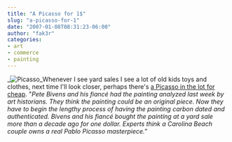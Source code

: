 ```yaml
---
title: "A Picasso for 1$"
slug: "a-picasso-for-1"
date: "2007-01-08T08:31:23-06:00"
author: "fak3r"
categories:
- art
- commerce
- painting
---
```


_![Picasso](http://fak3r.com/wp-content/uploads/2007/01/5881926_bg2.jpg)_Whenever I see yard sales I see a lot of old kids toys and clothes, next time I'll look closer, perhaps there's [a Picasso in the lot for cheap](http://www.wect.com/Global/story.asp?s=5881926). "_Pete Bivens and his fiancé had the painting analyzed last week by art historians. They think the painting could be an original piece. Now they have to begin the lengthy process of having the painting carbon dated and authenticated. Bivens and his fiancé bought the painting at a yard sale more than a decade ago for one dollar. Experts think a Carolina Beach couple owns a real Pablo Picasso masterpiece."_
